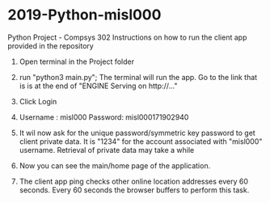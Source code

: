 # 2019-Python-misl000
Python Project - Compsys 302
Instructions on how to run the client app provided in the repository

1) Open terminal in the Project folder

2) run "python3 main.py"; The terminal will run the app. Go to the link that is is at the end of "ENGINE Serving on http://..."
3) Click Login
4) Username : misl000 Password: misl000171902940
5) It wil now ask for the unique password/symmetric key password to get client private data. It is "1234" for the account associated with "misl000" username. Retrieval of private data may take a while 
6) Now you can see the main/home page of the application.
7) The client app ping checks other online location addresses every 60 seconds. Every 60 seconds the browser buffers to perform this task.
